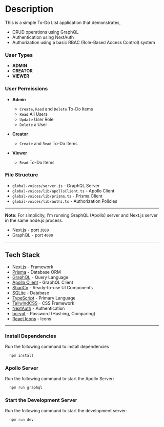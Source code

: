 # Description

This is a simple To-Do List application that demonstrates,
- CRUD operations using GraphQL
- Authentication using NextAuth
- Authorization using a basic RBAC (Role-Based Access Control) system

### User Types

- **ADMIN**
- **CREATOR**
- **VIEWER**

### User Permissions

- **Admin**
  - `Create`, `Read` and `Delete` To-Do Items
  - `Read` All Users
  - `Update` User Role
  - `Delete` a User

- **Creator**
  - `Create` and `Read` To-Do Items

- **Viewer**
  - `Read` To-Do Items

### File Structure

+ `global-voices/server.js` - GraphQL Server
+ `global-voices/lib/apolloClient.ts` - Apollo Client
+ `global-voices/lib/prisma.ts` - Prisma Client
+ `global-voices/lib/authz.ts` - Authorization Policies



---

**Note:** For simplicity, I'm running GraphQL (Apollo) server and Next.js server in the same node.js process.

- Next.js - port `3000`
- GraphQL - port `4000`


---


## Tech Stack

- [Next.js](https://nextjs.org) - Framework
- [Prisma](https://prisma.io) - Database ORM
- [GraphQL](https://graphql.org) - Query Language
- [Apollo Client](https://www.apollographql.com/docs/react) - GraphQL Client
- [ShadCn](https://shadcn.com) - Ready-to-use UI Components
- [SQLite](https://sqlite.org) - Database
- [TypeScript](https://www.typescriptlang.org) - Primary Language
- [TailwindCSS](https://tailwindcss.com) - CSS Framework
- [NextAuth](https://next-auth.js.org) - Authentication
- [bcrypt](https://www.npmjs.com/package/bcrypt) - Password (Hashing, Comparing)
- [React Icons](https://react-icons.github.io/react-icons) - Icons

---

### Install Dependencies

Run the following command to install dependencies

```bash
  npm install
```


### Apollo Server

Run the following command to start the Apollo Server:

```bash
  npm run graphql
```


### Start the Development Server

Run the following command to start the development server:

```bash
  npm run dev
```

